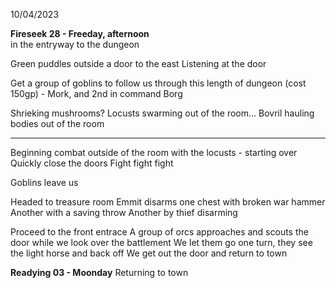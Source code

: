 10/04/2023

**Fireseek 28 - Freeday, afternoon**  
in the entryway to the dungeon

Green puddles outside a door to the east
Listening at the door

Get a group of goblins to follow us through this length of dungeon (cost 150gp) - Mork, and 2nd in command Borg

Shrieking mushrooms? Locusts swarming out of the room... Bovril hauling bodies out of the room
___

Beginning combat outside of the room with the locusts - starting over
	Quickly close the doors
	Fight fight fight

Goblins leave us

Headed to treasure room
Emmit disarms one chest with broken war hammer
Another with a saving throw
Another by thief disarming

Proceed to the front entrace
A group of orcs approaches and scouts the door while we look over the battlement
We let them go one turn, they see the light horse and back off
We get out the door and return to town

**Readying 03 - Moonday**
Returning to town

